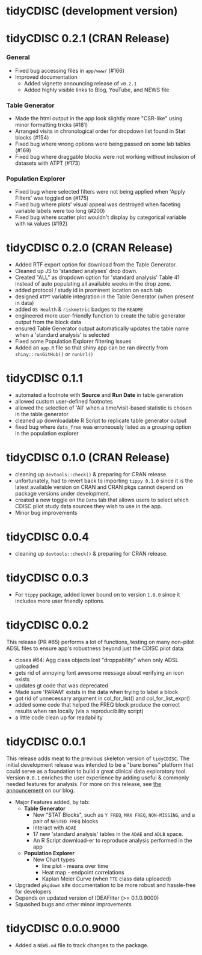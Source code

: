 # tidyCDISC (development version)

# tidyCDISC 0.2.1 (CRAN Release)

### General
* Fixed bug accessing files in `app/www/` (#166)
* Improved documentation
    * Added vignette announcing release of `v0.2.1`
    * Added highly visible links to Blog, YouTube, and NEWS file

### Table Generator
* Made the html output in the app look slightly more "CSR-like" using minor formatting tricks (#181)
* Arranged visits in chronological order for dropdown list found in Stat blocks  (#154)
* Fixed bug where wrong options were being passed on some lab tables (#169)
* Fixed bug where draggable blocks were not working without inclusion of datasets with ATPT (#173)

### Population Explorer
* Fixed bug where selected filters were not being applied when 'Apply Filters' was toggled on (#175)
* Fixed bug where plots' visual appeal was destroyed when faceting variable labels were too long (#200)
* Fixed bug where scatter plot wouldn't display by categorical variable with `NA` values (#192)


# tidyCDISC 0.2.0 (CRAN Release)

* Added RTF export option for download from the Table Generator.
* Cleaned up JS to 'standard analyses' drop down.
* Created "ALL" as dropdown option for 'standard analysis' Table 41 instead of auto populating all available weeks in the drop zone.
* added protocol / study id in prominent location on each tab
* designed `ATPT` variable integration in the Table Generator (when present in data)
* added `OS Health` & `riskmetric` badges to the `README`
* engineered more user-friendly function to create the table generator output from the block data 
* ensured Table Generator output automatically updates the table name when a 'standard analysis' is selected
* Fixed some Population Explorer filtering issues
* Added an `app.R` file so that shiny app can be ran directly from `shiny::runGitHub()` or `runUrl()`


# tidyCDISC 0.1.1

* automated a footnote with **Source** and **Run Date** in table generation
* allowed custom user-defined footnotes
* allowed the selection of 'All' when a time/visit-based statistic is chosen in the table generator
* cleaned up downloadable R Script to replicate table generator output
* fixed bug where `data_from` was erroneously listed as a grouping option in the population explorer


# tidyCDISC 0.1.0 (CRAN Release)
* cleaning up `devtools::check()` & preparing for CRAN release.
* unfortunately, had to revert back to importing `tippy 0.1.0` since it is the latest available version on CRAN and CRAN pkgs cannot depend on package versions under development.
* created a new toggle on the `Data` tab that allows users to select which CDISC pilot study data sources they wish to use in the app.
* Minor bug improvements

# tidyCDISC 0.0.4 
* cleaning up `devtools::check()` & preparing for CRAN release.

# tidyCDISC 0.0.3

* For `tippy` package, added lower bound on to version `1.0.0` since it includes more user friendly options.

# tidyCDISC 0.0.2

This release (PR #65) performs a lot of functions, testing on many non-pilot ADSL files to ensure app's robustness beyond just the CDISC pilot data:

* closes #64: Agg class objects lost "droppability" when only ADSL uploaded
* gets rid of annoying font awesome message about verifying an icon exists
* updates gt code that was deprecated
* Made sure 'PARAM' exists in the data when trying to label a block
* got rid of unnecessary argument in col_for_list() and col_for_list_expr()
* added some code that helped the FREQ block produce the correct results when ran locally (via a reproducibility script)
* a little code clean up for readability

# tidyCDISC 0.0.1

This release adds meat to the previous skeleton version of `tidyCDISC`. The initial development release was intended to be a "bare bones" platform that could serve as a foundation to build a great clinical data exploratory tool. Version `0.0.1` enriches the user experience by adding useful & commonly needed features for analysis. For more on this release, see [the announcement](https://biogen-inc.github.io/tidyCDISC/articles/Blog.html#announcing-tidycdisc-0-0-1-1) on our blog.


* Major Features added, by tab:
  * **Table Generator**
    * New "STAT Blocks", such as `Y FREQ`, `MAX FREQ`, `NON-MISSING`, and a pair of `NESTED FREQ` blocks
    * Interact with `ADAE`
    * 17 new 'standard analysis' tables in the `ADAE` and `ADLB` space.
    * An R Script download-er to reproduce analysis performed in the app
  * **Population Explorer**
    * New Chart types
      * line plot - means over time
      * Heat map - endpoint correlations
      * Kaplan Meier Curve (when `TTE` class data uploaded)
* Upgraded `pkgdown` site documentation to be more robust and hassle-free for developers
* Depends on updated version of IDEAFilter (>= 0.1.0.9000)
* Squashed bugs and other minor improvements

# tidyCDISC 0.0.0.9000

* Added a `NEWS.md` file to track changes to the package.
